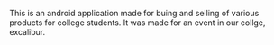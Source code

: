 This is an android application made for buing and selling of various products for college students. It was made for an event in our collge, excalibur. 
